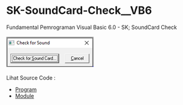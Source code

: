 # SK-SoundCard-Check__VB6
Fundamental Pemrograman Visual Basic 6.0 - SK; SoundCard Check<br><br>
<img src="https://github.com/RizkyKhapidsyah/SK-SoundCard-Check__VB6/blob/main/result/001.PNG"><br><br>
Lihat Source Code : <br>
- <a href="https://github.com/RizkyKhapidsyah/SK-SoundCard-Check__VB6/blob/main/Check%20for%20Sound.Frm">Program</a><br>
- <a href="https://github.com/RizkyKhapidsyah/SK-SoundCard-Check__VB6/blob/main/General.bas">Module</a>
